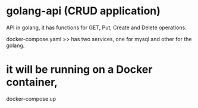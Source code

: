 # golang-api (CRUD application)
API in golang, it has functions for GET, Put, Create and Delete operations.

docker-compose.yaml >> has two services, one for mysql and other for the golang.


# it will be running on a Docker container,

docker-compose up